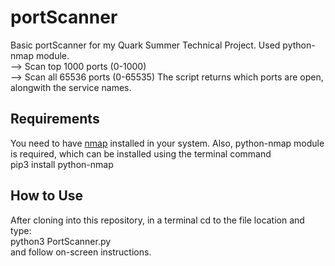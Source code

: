 # portScanner
Basic portScanner for my Quark Summer Technical Project. Used python-nmap module.
<br>--> Scan top 1000 ports (0-1000)
<br>--> Scan all 65536 ports (0-65535)
The script returns which ports are open, alongwith the service names.

## Requirements
You need to have [nmap](https://nmap.org/) installed in your system.
Also, python-nmap module is required, which can be installed using the terminal command <br>
pip3 install python-nmap

## How to Use
After cloning into this repository, in a terminal cd to the file location and type:<br>
  python3 PortScanner.py <br>
and follow on-screen instructions.
